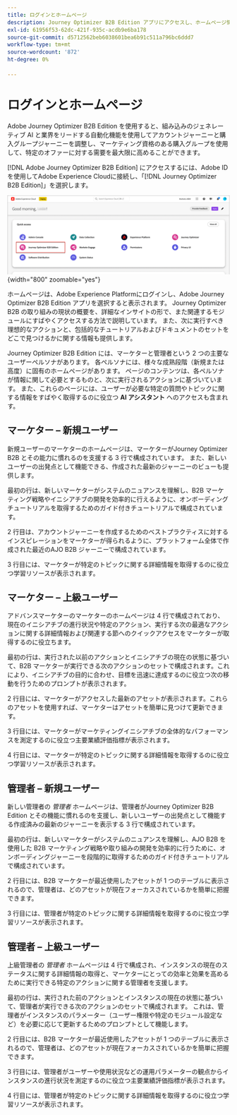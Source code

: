 ```yaml
---
title: ログインとホームページ
description: Journey Optimizer B2B Edition アプリにアクセスし、ホームページ情報を使用する方法を説明します。
exl-id: 61956f53-62dc-421f-935c-acdb9e6ba178
source-git-commit: d5712562beb6038601bea6b91c511a796bc6ddd7
workflow-type: tm+mt
source-wordcount: '872'
ht-degree: 0%

---
```


# ログインとホームページ

Adobe Journey Optimizer B2B Edition を使用すると、組み込みのジェネレーティブ AI と業界をリードする自動化機能を使用してアカウントジャーニーと購入グループジャーニーを調整し、マーケティング資格のある購入グループを使用して、特定のオファーに対する需要を最大限に高めることができます。

<!-- Requirements?
-->
[!DNL Adobe Journey Optimizer B2B Edition] にアクセスするには、Adobe IDを使用してAdobe Experience Cloudに接続し、「[!DNL Journey Optimizer B2B Edition]」を選択します。

![ 購入グループの参照ページ ](./assets/experience-cloud-apps.png){width="800" zoomable="yes"}

ホームページは、Adobe Experience Platformにログインし、Adobe Journey Optimizer B2B Edition アプリを選択すると表示されます。 Journey Optimizer B2B の取り組みの現状の概要を、詳細なインサイトの形で、また関連するモジュールにすばやくアクセスする方法で説明しています。 また、次に実行すべき理想的なアクションと、包括的なチュートリアルおよびドキュメントのセットをどこで見つけるかに関する情報も提供します。

Journey Optimizer B2B Edition には、マーケターと管理者という 2 つの主要なユーザーペルソナがあります。 各ペルソナには、様々な成熟段階（新規または高度）に固有のホームページがあります。 ページのコンテンツは、各ペルソナが情報に関して必要とするものと、次に実行されるアクションに基づいています。 また、これらのページには、ユーザーが必要な特定の質問やトピックに関する情報をすばやく取得するのに役立つ **AI アシスタント** へのアクセスも含まれ <!-- and to obtain specific recommendations for their challenges or objectives--> す。

## マーケター – 新規ユーザー

新規ユーザーのマーケターのホームページは、マーケターがJourney Optimizer B2B とその能力に慣れるのを支援する 3 行で構成されています。 また、新しいユーザーの出発点として機能できる、作成された最新のジャーニーのビューも提供します。

最初の行は、新しいマーケターがシステムのニュアンスを理解し、B2B マーケティング戦略やイニシアチブの開発を効率的に行えるように、オンボーディングチュートリアルを取得するためのガイド付きチュートリアルで構成されています。

2 行目は、アカウントジャーニーを作成するためのベストプラクティスに対するインスピレーションをマーケターが得られるように、プラットフォーム全体で作成された最近のAJO B2B ジャーニーで構成されています。

3 行目には、マーケターが特定のトピックに関する詳細情報を取得するのに役立つ学習リソースが表示されます。

## マーケター – 上級ユーザー

アドバンスマーケターのマーケターのホームページは 4 行で構成されており、現在のイニシアチブの進行状況や特定のアクション、実行する次の最適なアクションに関する詳細情報および関連する節へのクイックアクセスをマーケターが取得するのに役立ちます。

最初の行は、実行された以前のアクションとイニシアチブの現在の状態に基づいて、B2B マーケターが実行できる次のアクションのセットで構成されます。これにより、イニシアチブの目的に合わせ、目標を迅速に達成するのに役立つ次の移動を行うためのプロンプトが表示されます。

2 行目には、マーケターがアクセスした最新のアセットが表示されます。これらのアセットを使用すれば、マーケターはアセットを簡単に見つけて更新できます。

3 行目には、マーケターがマーケティングイニシアチブの全体的なパフォーマンスを測定するのに役立つ主要業績評価指標が表示されます。

4 行目には、マーケターが特定のトピックに関する詳細情報を取得するのに役立つ学習リソースが表示されます。

## 管理者 – 新規ユーザー

新しい管理者の _管理者_ ホームページは、管理者がJourney Optimizer B2B Edition とその機能に慣れるのを支援し、新しいユーザーの出発点として機能する作成済みの最新のジャーニーを表示する 3 行で構成されています。

最初の行は、新しいマーケターがシステムのニュアンスを理解し、AJO B2B を使用した B2B マーケティング戦略や取り組みの開発を効率的に行うために、オンボーディングジャーニーを段階的に取得するためのガイド付きチュートリアルで構成されています。

2 行目には、B2B マーケターが最近使用したアセットが 1 つのテーブルに表示されるので、管理者は、どのアセットが現在フォーカスされているかを簡単に把握できます。

3 行目には、管理者が特定のトピックに関する詳細情報を取得するのに役立つ学習リソースが表示されます。

## 管理者 – 上級ユーザー

上級管理者の _管理者_ ホームページは 4 行で構成され、インスタンスの現在のステータスに関する詳細情報の取得と、マーケターにとっての効率と効果を高めるために実行できる特定のアクションに関する管理者を支援します。

最初の行は、実行された前のアクションとインスタンスの現在の状態に基づいて、管理者が実行できる次のアクションのセットで構成されます。 これは、管理者がインスタンスのパラメーター（ユーザー権限や特定のモジュール設定など）を必要に応じて更新するためのプロンプトとして機能します。

2 行目には、B2B マーケターが最近使用したアセットが 1 つのテーブルに表示されるので、管理者は、どのアセットが現在フォーカスされているかを簡単に把握できます。

3 行目には、管理者がユーザーや使用状況などの運用パラメーターの観点からインスタンスの進行状況を測定するのに役立つ主要業績評価指標が表示されます。

4 行目には、管理者が特定のトピックに関する詳細情報を取得するのに役立つ学習リソースが表示されます。
